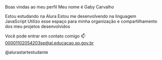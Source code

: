 Boas vindas ao meu perfil 
Meu nome é Gaby Carvalho

Estou estudando na Alura
Estou me desenvolvendo na linguagem JavaScript
Utilizo esse espaço para minha organização e compartilhamento dos meu projetos desenvolvidos

Você pode entrar em contato comigo 📫
00001102054203sp@al.educacao.sp.gov.br

@alurastartestudante
